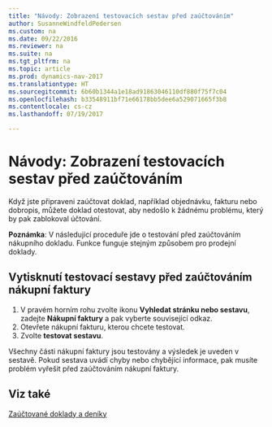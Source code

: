 ```yaml
---
title: "Návody: Zobrazení testovacích sestav před zaúčtováním"
author: SusanneWindfeldPedersen
ms.custom: na
ms.date: 09/22/2016
ms.reviewer: na
ms.suite: na
ms.tgt_pltfrm: na
ms.topic: article
ms.prod: dynamics-nav-2017
ms.translationtype: HT
ms.sourcegitcommit: 6b60b1344a1e18ad91863046110df880f75f7c04
ms.openlocfilehash: b33548911bf71e66178bb5dee6a529071665f3b8
ms.contentlocale: cs-cz
ms.lasthandoff: 07/19/2017

---
```

    
# <a name="how-to-view-test-reports-before-posting"></a>Návody: Zobrazení testovacích sestav před zaúčtováním
Když jste připraveni zaúčtovat doklad, například objednávku, fakturu nebo dobropis, můžete doklad otestovat, aby nedošlo k žádnému problému, který by pak zablokoval účtování.

**Poznámka**: V následující proceduře jde o testování před zaúčtováním nákupního dokladu.  Funkce funguje stejným způsobem pro prodejní doklady.

## <a name="to-print-a-test-report-before-posting-a-purchase-invoice"></a>Vytisknutí testovací sestavy před zaúčtováním nákupní faktury 
1. V pravém horním rohu zvolte ikonu **Vyhledat stránku nebo sestavu**, zadejte **Nákupní faktury** a pak vyberte související odkaz.
2. Otevřete nákupní fakturu, kterou chcete testovat.
3. Zvolte **testovat sestavu**.  

Všechny části nákupní faktury jsou testovány a výsledek je uveden v sestavě. Pokud sestava uvádí chyby nebo chybějící informace, pak musíte problém vyřešit před zaúčtováním nákupní faktury.

## <a name="see-also"></a>Viz také
[Zaúčtované doklady a deníky](ui-post-documents-journals.md)

